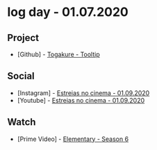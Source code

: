 # log day - 01.07.2020

## Project

- \[Github\] - [Togakure - Tooltip](https://github.com/org-togakure)

## Social

- \[Instagram\] - [Estreias no cinema - 01.09.2020](https://www.instagram.com/p/B7COZ_UBA1z/)
- \[Youtube\] - [Estreias no cinema - 01.09.2020](https://www.youtube.com/watch?v=WHcx84VzI0s)

## Watch

- \[Prime Video\] - [Elementary - Season 6](https://www.themoviedb.org/tv/1415-elementary)
